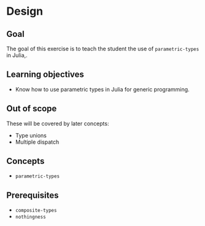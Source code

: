 # Design

## Goal

The goal of this exercise is to teach the student the use of `parametric-types` in Julia,.

## Learning objectives

- Know how to use parametric types in Julia for generic programming.

## Out of scope

These will be covered by later concepts:

- Type unions
- Multiple dispatch

## Concepts

- `parametric-types`

## Prerequisites

- `composite-types`
- `nothingness`
